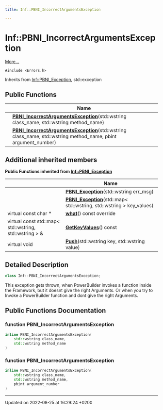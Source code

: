 ```yaml
---
title: Inf::PBNI_IncorrectArgumentsException

---
```


# Inf::PBNI_IncorrectArgumentsException



 [More...](#detailed-description)


`#include <Errors.h>`

Inherits from [Inf::PBNI_Exception](/doxygen/Classes/class_inf_1_1_p_b_n_i___exception/), std::exception

## Public Functions

|                | Name           |
| -------------- | -------------- |
| | **[PBNI_IncorrectArgumentsException](/doxygen/Classes/class_inf_1_1_p_b_n_i___incorrect_arguments_exception/#function-pbni-incorrectargumentsexception)**(std::wstring class_name, std::wstring method_name) |
| | **[PBNI_IncorrectArgumentsException](/doxygen/Classes/class_inf_1_1_p_b_n_i___incorrect_arguments_exception/#function-pbni-incorrectargumentsexception)**(std::wstring class_name, std::wstring method_name, pbint argument_number) |

## Additional inherited members

**Public Functions inherited from [Inf::PBNI_Exception](/doxygen/Classes/class_inf_1_1_p_b_n_i___exception/)**

|                | Name           |
| -------------- | -------------- |
| | **[PBNI_Exception](/doxygen/Classes/class_inf_1_1_p_b_n_i___exception/#function-pbni-exception)**(std::wstring err_msg) |
| | **[PBNI_Exception](/doxygen/Classes/class_inf_1_1_p_b_n_i___exception/#function-pbni-exception)**(std::map< std::wstring, std::wstring > key_values) |
| virtual const char * | **[what](/doxygen/Classes/class_inf_1_1_p_b_n_i___exception/#function-what)**() const override |
| virtual const std::map< std::wstring, std::wstring > & | **[GetKeyValues](/doxygen/Classes/class_inf_1_1_p_b_n_i___exception/#function-getkeyvalues)**() const |
| virtual void | **[Push](/doxygen/Classes/class_inf_1_1_p_b_n_i___exception/#function-push)**(std::wstring key, std::wstring value) |


## Detailed Description

```cpp
class Inf::PBNI_IncorrectArgumentsException;
```


This exception gets thrown, when PowerBuilder invokes a function inside the Framework, but it doesnt give the right Arguments. Or when you try to Invoke a PowerBuilder function and dont give the right Arguments. 

## Public Functions Documentation

### function PBNI_IncorrectArgumentsException

```cpp
inline PBNI_IncorrectArgumentsException(
    std::wstring class_name,
    std::wstring method_name
)
```


### function PBNI_IncorrectArgumentsException

```cpp
inline PBNI_IncorrectArgumentsException(
    std::wstring class_name,
    std::wstring method_name,
    pbint argument_number
)
```


-------------------------------

Updated on 2022-08-25 at 16:29:24 +0200
